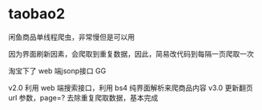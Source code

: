 # taobao2
闲鱼商品单线程爬虫，非常慢但是可以用

因为界面刷新因素，会爬取到重复数据，因此，简易改代码到每隔一页爬取一次

淘宝下了 web 端jsonp接口 GG


v2.0 利用 web 端搜索接口，利用 bs4 纯界面解析来爬商品内容
v3.0 更新翻页 url 参数，page=? 去除重复爬取数据，基本完成
